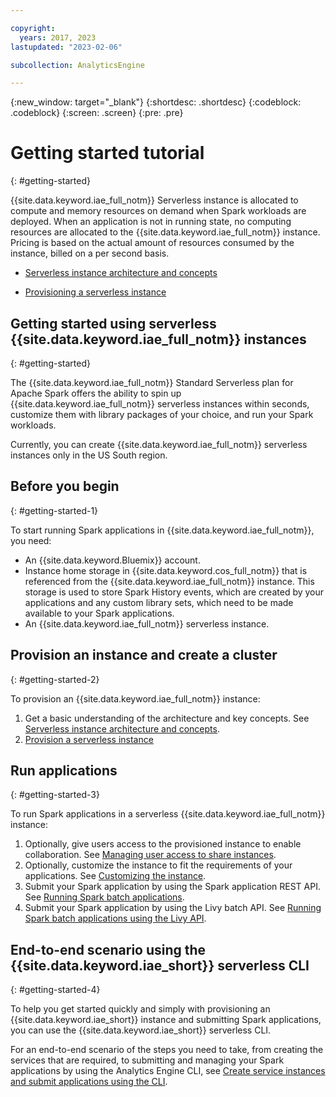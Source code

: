 ```yaml
---

copyright:
  years: 2017, 2023
lastupdated: "2023-02-06"

subcollection: AnalyticsEngine

---
```


{:new_window: target="_blank"}
{:shortdesc: .shortdesc}
{:codeblock: .codeblock}
{:screen: .screen}
{:pre: .pre}

# Getting started tutorial
{: #getting-started}

{{site.data.keyword.iae_full_notm}} Serverless instance is allocated to compute and memory resources on demand when Spark workloads are deployed. When an application is not in running state, no computing resources are allocated to the {{site.data.keyword.iae_full_notm}} instance. Pricing is based on the actual amount of resources consumed by the instance, billed on a per second basis.

- [Serverless instance architecture and concepts](/docs/AnalyticsEngine?topic=AnalyticsEngine-serverless-architecture-concepts)

- [Provisioning a serverless instance](/docs/AnalyticsEngine?topic=AnalyticsEngine-provisioning-serverless)


## Getting started using serverless {{site.data.keyword.iae_full_notm}} instances
{: #getting-started}

The {{site.data.keyword.iae_full_notm}} Standard Serverless plan for Apache Spark offers the ability to spin up {{site.data.keyword.iae_full_notm}} serverless instances within seconds, customize them with library packages of your choice, and run your Spark workloads.

Currently, you can create {{site.data.keyword.iae_full_notm}} serverless instances only in the US South region.

## Before you begin
{: #getting-started-1}

To start running Spark applications in {{site.data.keyword.iae_full_notm}}, you need:

- An {{site.data.keyword.Bluemix}} account.
- Instance home storage in {{site.data.keyword.cos_full_notm}} that is referenced from the {{site.data.keyword.iae_full_notm}} instance. This storage is used to store Spark History events, which are created by your applications and any custom library sets, which need to be made available to your Spark applications. <!--Currently, the Spark application logs and the driver and executor logs are also stored in this {{site.data.keyword.cos_short}} bucket. At a later time, you will be able to aggregate these logs to a centralized {{site.data.keyword.la_short}} server that you own.-->
- An {{site.data.keyword.iae_full_notm}} serverless instance.

## Provision an instance and create a cluster
{: #getting-started-2}

To provision an {{site.data.keyword.iae_full_notm}} instance:

1. Get a basic understanding of the architecture and key concepts. See [Serverless instance architecture and concepts](/docs/analyticsengine?-serverless-architecture-concepts).
1. [Provision a serverless instance](/docs/AnalyticsEngine?topic=AnalyticsEngine-provisioning-serverless)

## Run applications
{: #getting-started-3}

To run Spark applications in a serverless {{site.data.keyword.iae_full_notm}} instance:

1. Optionally, give users access to the provisioned instance to enable collaboration. See [Managing user access to share instances](/docs/AnalyticsEngine?topic=AnalyticsEngine-grant-permissions-serverless).
1. Optionally, customize the instance to fit the requirements of your applications. See [Customizing the instance](/docs/AnalyticsEngine?topic=AnalyticsEngine-cust-instance).
1. Submit your Spark application by using the Spark application REST API. See [Running Spark batch applications](/docs/AnalyticsEngine?topic=AnalyticsEngine-spark-batch-serverless).
1. Submit your Spark application by using the Livy batch API. See [Running Spark batch applications using the Livy API](/docs/analyticsengine?topic=AnalyticsEngine-livy-api-serverless).

## End-to-end scenario using the {{site.data.keyword.iae_short}} serverless CLI
{: #getting-started-4}

To help you get started quickly and simply with provisioning an {{site.data.keyword.iae_short}} instance and submitting Spark applications, you can use the {{site.data.keyword.iae_short}} serverless CLI.

For an end-to-end scenario of the steps you need to take, from creating the services that are required, to submitting and managing your Spark applications by using the Analytics Engine CLI, see [Create service instances and submit applications using the CLI](/docs/AnalyticsEngine?topic=AnalyticsEngine-using-cli).
